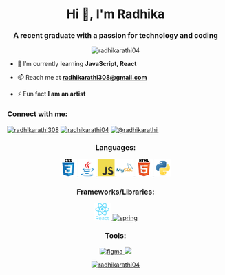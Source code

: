 <h1 align="center">Hi 👋, I'm Radhika</h1>
<h3 align="center">A recent graduate with a passion for technology and coding</h3>

<p align="center"> <img src="https://komarev.com/ghpvc/?username=radhikarathi04&label=Profile%20views&color=0e75b6&style=flat" alt="radhikarathi04" /> </p>

- 🌱 I’m currently learning **JavaScript, React**

- 📫 Reach me at **radhikarathi308@gmail.com**

- ⚡ Fun fact **I am an artist**

<h3 align="left">Connect with me:</h3>
<p align="left">
<a href="https://twitter.com/radhikarathi308" target="blank"><img align="center" src="https://raw.githubusercontent.com/rahuldkjain/github-profile-readme-generator/master/src/images/icons/Social/twitter.svg" alt="radhikarathi308" height="30" width="40" /></a>
<a href="https://linkedin.com/in/radhikarathi04" target="blank"><img align="center" src="https://raw.githubusercontent.com/rahuldkjain/github-profile-readme-generator/master/src/images/icons/Social/linked-in-alt.svg" alt="radhikarathi04" height="30" width="40" /></a>
<a href="https://instagram.com/@radhikarathii" target="blank"><img align="center" src="https://raw.githubusercontent.com/rahuldkjain/github-profile-readme-generator/master/src/images/icons/Social/instagram.svg" alt="@radhikarathii" height="30" width="40" /></a>
</p>

<h3 align="center">Languages:</h3>
<p align="center">
  <a href="https://www.w3schools.com/css/" target="_blank" rel="noreferrer">
    <img src="https://raw.githubusercontent.com/devicons/devicon/master/icons/css3/css3-original-wordmark.svg" alt="css3" width="40" height="40"/>
  </a>
  <a href="https://www.java.com" target="_blank" rel="noreferrer">
    <img src="https://raw.githubusercontent.com/devicons/devicon/master/icons/java/java-original.svg" alt="java" width="40" height="40"/>
  </a>
  <a href="https://developer.mozilla.org/en-US/docs/Web/JavaScript" target="_blank" rel="noreferrer">
    <img src="https://raw.githubusercontent.com/devicons/devicon/master/icons/javascript/javascript-original.svg" alt="javascript" width="40" height="40"/>
  </a>
  <a href="https://www.mysql.com/" target="_blank" rel="noreferrer">
    <img src="https://raw.githubusercontent.com/devicons/devicon/master/icons/mysql/mysql-original-wordmark.svg" alt="mysql" width="40" height="40"/>
  </a>
  <a href="https://www.w3.org/html/" target="_blank" rel="noreferrer">
    <img src="https://raw.githubusercontent.com/devicons/devicon/master/icons/html5/html5-original-wordmark.svg" alt="html5" width="40" height="40"/>
  </a>
  <a href="https://www.python.org" target="_blank" rel="noreferrer">
    <img src="https://raw.githubusercontent.com/devicons/devicon/master/icons/python/python-original.svg" alt="python" width="40" height="40"/>
  </a>
</p>

<h3 align="center">Frameworks/Libraries:</h3>
<p align="center">
  <a href="https://reactjs.org/" target="_blank" rel="noreferrer">
    <img src="https://raw.githubusercontent.com/devicons/devicon/master/icons/react/react-original-wordmark.svg" alt="react" width="40" height="40"/>
  </a>
  <a href="https://spring.io/" target="_blank" rel="noreferrer">
    <img src="https://www.vectorlogo.zone/logos/springio/springio-icon.svg" alt="spring" width="40" height="40"/>
  </a>
</p>

<h3 align="center">Tools:</h3>
<p align="center">
  <a href="https://www.figma.com/" target="_blank" rel="noreferrer">
    <img src="https://www.vectorlogo.zone/logos/figma/figma-icon.svg" alt="figma" width="40" height="40"/>
  </a>
  <a href="https://git-scm.com/" target="_blank" rel="noreferrer">
    <img src="https://www.vectorlogo.zone/log


<div align="center">
  <!-- Content above the GitHub Readme Stats card -->

<div align="center">
  <img src="https://github-readme-stats.vercel.app/api/top-langs?username=radhikarathi04&show_icons=true&locale=en&layout=compact" alt="radhikarathi04" />
</div>


  <!-- Content below the GitHub Readme Stats card -->
</div>

















<!-- - 👋 Hi, I’m @Radhikarathi04
- 👀 I’m interested in learning how to code
- 🌱 I’m currently learning HTML, CSS, JavaScript, Java, Python, Springboot, React
- 💞️ I’m looking to collaborate on web development
- 📫 Reach me at radhikarathi308@gmail.com
 -->
<!---
Radhikarathi04/Radhikarathi04 is a ✨ special ✨ repository because its `README.md` (this file) appears on your GitHub profile.
You can click the Preview link to take a look at your changes.
--->
